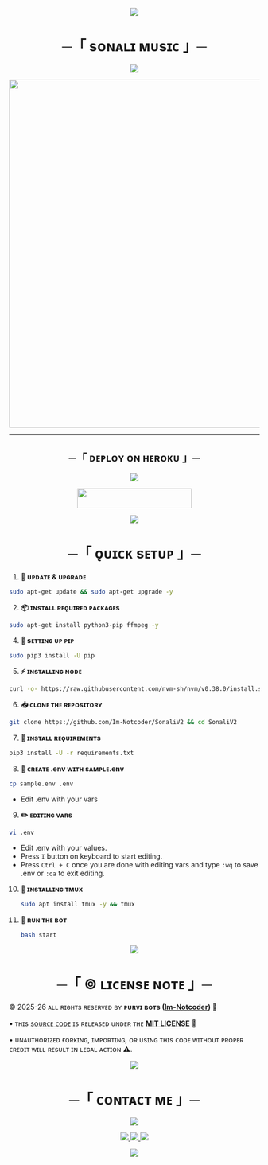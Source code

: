 <p align="center">
  <img src="https://user-images.githubusercontent.com/73097560/115834477-dbab4500-a447-11eb-908a-139a6edaec5c.gif"/>
</p>

<h1 align="center">─「 ѕᴏɴᴀʟɪ ᴍᴜsɪᴄ 」─</h1>

<p align="center">
  <img src="https://user-images.githubusercontent.com/73097560/115834477-dbab4500-a447-11eb-908a-139a6edaec5c.gif"/>
</p>

<p align="center">
  <img src="https://files.catbox.moe/zzkmlv.jpg" width="700"/>
</p>

---

<h2 align="center"> ─「 ᴅᴇᴘʟᴏʏ ᴏɴ ʜᴇʀᴏᴋᴜ 」─ </h2>

<p align="center">
  <img src="https://user-images.githubusercontent.com/73097560/115834477-dbab4500-a447-11eb-908a-139a6edaec5c.gif"/>
</p>

<p align="center">
  <a href="https://dashboard.heroku.com/new?template=https://github.com/Im-Notcoder/SonaliV2">
    <img src="https://img.shields.io/badge/Deploy%20On%20Heroku-8A2BE2?style=for-the-badge&logo=heroku" width="230" height="40"/>
  </a>
</p>

<p align="center">
  <img src="https://user-images.githubusercontent.com/73097560/115834477-dbab4500-a447-11eb-908a-139a6edaec5c.gif"/>
</p>

<h1 align="center">─「 ǫᴜɪᴄᴋ sᴇᴛᴜᴘ 」─</h1>

 1. **🔧 ᴜᴘᴅᴀᴛᴇ & ᴜᴘɢʀᴀᴅᴇ**
   ```bash
   sudo apt-get update && sudo apt-get upgrade -y
   ```

 2. **📦 ɪɴsᴛᴀʟʟ ʀᴇǫᴜɪʀᴇᴅ ᴘᴀᴄᴋᴀɢᴇs**
   ```bash
   sudo apt-get install python3-pip ffmpeg -y
   ```
 4. **📌 sᴇᴛᴛɪɴɢ ᴜᴘ ᴘɪᴘ**
   ```bash
   sudo pip3 install -U pip
   ```
 5. **⚡ ɪɴsᴛᴀʟʟɪɴɢ ɴᴏᴅᴇ**
   ```bash
   curl -o- https://raw.githubusercontent.com/nvm-sh/nvm/v0.38.0/install.sh | bash && source ~/.bashrc && nvm install v18
   ```
 6. **📥 ᴄʟᴏɴᴇ ᴛʜᴇ ʀᴇᴘᴏsɪᴛᴏʀʏ**
   ```bash
   git clone https://github.com/Im-Notcoder/SonaliV2 && cd SonaliV2
   ```
 7. **📂 ɪɴsᴛᴀʟʟ ʀᴇǫᴜɪʀᴇᴍᴇɴᴛs**
   ```bash
   pip3 install -U -r requirements.txt
   ```
 8. **📝 ᴄʀᴇᴀᴛᴇ .env ᴡɪᴛʜ sᴀᴍᴘʟᴇ.env**
   ```bash
   cp sample.env .env
   ```
   - Edit .env with your vars
 9. **✏️ ᴇᴅɪᴛɪɴɢ ᴠᴀʀs**
   ```bash
   vi .env
   ```
   - Edit .env with your values.
   - Press `I` button on keyboard to start editing.
   - Press `Ctrl + C`  once you are done with editing vars and type `:wq` to save .env or `:qa` to exit editing.
10. **🔗 ɪɴsᴛᴀʟʟɪɴɢ ᴛᴍᴜx**
    ```bash
    sudo apt install tmux -y && tmux
    ```
11. **🚀 ʀᴜɴ ᴛʜᴇ ʙᴏᴛ**
    ```bash
    bash start
    ```

<p align="center">
  <img src="https://user-images.githubusercontent.com/73097560/115834477-dbab4500-a447-11eb-908a-139a6edaec5c.gif"/>
</p>

<h1 align="center">─「 ©️ ʟɪᴄᴇɴsᴇ ɴᴏᴛᴇ 」─</h1>

<p>©️ 2025-26 ᴀʟʟ ʀɪɢʜᴛs ʀᴇsᴇʀᴠᴇᴅ ʙʏ <strong>ᴘᴜʀᴠɪ ʙᴏᴛs (<a href="https://github.com/Im-NotCoder">Im-Notcoder</a>)</strong> 🚀</p>

<p>• ᴛʜɪs <a href="https://github.com/Im-NotCoder/Sonali-MusicV2">sᴏᴜʀᴄᴇ ᴄᴏᴅᴇ</a> ɪs ʀᴇʟᴇᴀsᴇᴅ ᴜɴᴅᴇʀ ᴛʜᴇ <strong><a href="https://github.com/Im-NotCoder/Sonali-MusicV2/blob/main/LICENSE">MIT LICENSE</a></strong> 📜</p>

<p>• ᴜɴᴀᴜᴛʜᴏʀɪᴢᴇᴅ ғᴏʀᴋɪɴɢ, ɪᴍᴘᴏʀᴛɪɴɢ, ᴏʀ ᴜsɪɴɢ ᴛʜɪs ᴄᴏᴅᴇ ᴡɪᴛʜᴏᴜᴛ ᴘʀᴏᴘᴇʀ ᴄʀᴇᴅɪᴛ ᴡɪʟʟ ʀᴇsᴜʟᴛ ɪɴ ʟᴇɢᴀʟ ᴀᴄᴛɪᴏɴ ⚠️.</p>

<p align="center">  
  <img src="https://user-images.githubusercontent.com/73097560/115834477-dbab4500-a447-11eb-908a-139a6edaec5c.gif"/>  
</p>  

<h1 align="center">─「 ᴄᴏɴᴛᴀᴄᴛ ᴍᴇ 」─</h1>  

<p align="center">  
  <img src="https://user-images.githubusercontent.com/73097560/115834477-dbab4500-a447-11eb-908a-139a6edaec5c.gif"/>  
</p>  

<p align="center">  
  <!-- Dev -->  
  <a href="https://t.me/TheSigmaCoder">  
    <img src="https://img.shields.io/badge/ᴅᴇᴠ-ᴀʟᴘʜᴀ-ff9800?style=for-the-badge&logo=telegram&logoColor=white"/> 
  </a>  

  <!-- Purvi Bots -->    
  <a href="https://t.me/purvi_bots">  
    <img src="https://img.shields.io/badge/ᴘᴜʀᴠ𝙸-%20ʙᴏᴛs-2196f3?style=for-the-badge&logo=telegram&logoColor=white"/> 
  </a>  

  <!-- Instagram -->    
  <a href="https://instagram.com/careless__02">  
    <img src="https://img.shields.io/badge/𝙸ɴѕᴛᴀɢʀᴀᴍ-d62976?style=for-the-badge&logo=instagram&logoColor=white"/>  
  </a>  
</p>  

<p align="center">  
  <img src="https://user-images.githubusercontent.com/73097560/115834477-dbab4500-a447-11eb-908a-139a6edaec5c.gif"/>  
</p>
